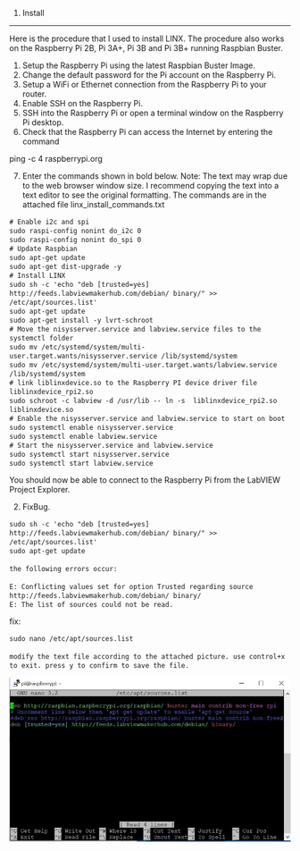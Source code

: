 1. Install
---------------

Here is the procedure that I used to install LINX. The procedure also works on the Raspberry Pi 2B, Pi 3A+, Pi 3B and Pi 3B+ running Raspbian Buster.

1. Setup the Raspberry Pi using the latest Raspbian Buster Image.
2. Change the default password for the Pi account on the Raspberry Pi.
3. Setup a WiFi or Ethernet connection from the Raspberry Pi to your router.
4. Enable SSH on the Raspberry Pi.
5. SSH into the Raspberry Pi or open a terminal window on the Raspberry Pi desktop.
6. Check that the Raspberry Pi can access the Internet by entering the command

ping -c 4 raspberrypi.org

7. Enter the commands shown in bold below. 
Note: The text may wrap due to the web browser window size. I recommend copying the text into a text editor to see the original formatting. The commands are in the attached file linx_install_commands.txt
```
# Enable i2c and spi
sudo raspi-config nonint do_i2c 0
sudo raspi-config nonint do_spi 0
# Update Raspbian
sudo apt-get update
sudo apt-get dist-upgrade -y
# Install LINX
sudo sh -c 'echo "deb [trusted=yes] http://feeds.labviewmakerhub.com/debian/ binary/" >> /etc/apt/sources.list'
sudo apt-get update
sudo apt-get install -y lvrt-schroot
# Move the nisysserver.service and labview.service files to the systemctl folder
sudo mv /etc/systemd/system/multi-user.target.wants/nisysserver.service /lib/systemd/system
sudo mv /etc/systemd/system/multi-user.target.wants/labview.service /lib/systemd/system
# link liblinxdevice.so to the Raspberry PI device driver file liblinxdevice_rpi2.so
sudo schroot -c labview -d /usr/lib -- ln -s  liblinxdevice_rpi2.so liblinxdevice.so
# Enable the nisysserver.service and labview.service to start on boot
sudo systemctl enable nisysserver.service
sudo systemctl enable labview.service
# Start the nisysserver.service and labview.service
sudo systemctl start nisysserver.service
sudo systemctl start labview.service
```

You should now be able to connect to the Raspberry Pi from the LabVIEW Project Explorer.

2. FixBug.

```
sudo sh -c 'echo "deb [trusted=yes] http://feeds.labviewmakerhub.com/debian/ binary/" >> /etc/apt/sources.list'
sudo apt-get update

the following errors occur:

E: Conflicting values set for option Trusted regarding source http://feeds.labviewmakerhub.com/debian/ binary/
E: The list of sources could not be read.
```
fix:
```
sudo nano /etc/apt/sources.list

modify the text file according to the attached picture. use control+x to exit. press y to confirm to save the file.
```
![Install Modbus Slaver](../pic/pic1.jpg)